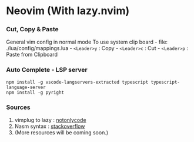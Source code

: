 # Neovim (With lazy.nvim)

### Cut, Copy & Paste
General vim config in normal mode
To use system clip board -
file: ./lua/config/mappings.lua
    - `<Leader>y` : Copy
    - `<Leader>c` : Cut
    - `<Leader>p` : Paste from Clipboard


### Auto Complete - LSP server

```
npm install -g vscode-langservers-extracted typescript typescript-language-server
npm install -g pyright
```
### Sources
1. vimplug to lazy : [notonlycode](https://www.notonlycode.org/neovim-lua-config/)
2. Nasm syntax : [stackoverflow](https://stackoverflow.com/questions/782384/assembly-vim-syntax-highlighting)
3. (More resources will be coming soon.) 

